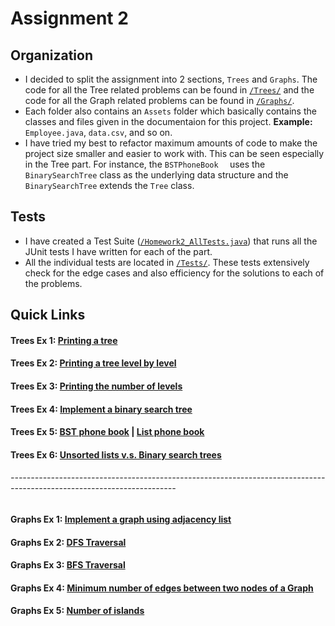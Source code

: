 # Assignment 2

## Organization
- I decided to split the assignment into 2 sections, `Trees` and `Graphs`. The code for all the Tree related problems can be found in [`/Trees/`](https://github.com/ubercareerprep2019/Uber-Career-Prep-Homework-Nilay/blob/master/Assignment-2/Trees) and the code for all the Graph related problems can be found in [`/Graphs/`](https://github.com/ubercareerprep2019/Uber-Career-Prep-Homework-Nilay/blob/master/Assignment-2/Graphs).
- Each folder also contains an `Assets` folder which basically contains the classes and files given in the documentaion for this project. **Example:** `Employee.java`, `data.csv`, and so on.
- I have tried my best to refactor maximum amounts of code to make the project size smaller and easier to work with. This can be seen especially in the Tree part. For instance, the `BSTPhoneBook	` uses the `BinarySearchTree` class as the underlying data structure and the `BinarySearchTree` extends the `Tree` class.

## Tests
- I have created a Test Suite ([`/Homework2_AllTests.java`](https://github.com/ubercareerprep2019/Uber-Career-Prep-Homework-Nilay/blob/master/Assignment-2/Homework2_AllTests.java)) that runs all the JUnit tests I have written for each of the part. 
- All the individual tests are located in [`/Tests/`](https://github.com/ubercareerprep2019/Uber-Career-Prep-Homework-Nilay/blob/master/Assignment-2/Tests). These tests extensively check for the edge cases and also efficiency for the solutions to each of the problems.

## Quick Links
#### Trees Ex 1: [Printing a tree](https://github.com/ubercareerprep2019/Uber-Career-Prep-Homework-Nilay/blob/master/Assignment-2/Trees/Tree.java)
#### Trees Ex 2: [Printing a tree level by level](https://github.com/ubercareerprep2019/Uber-Career-Prep-Homework-Nilay/blob/master/Assignment-2/Trees/OrganizationStructure.java)
#### Trees Ex 3: [Printing the number of levels](https://github.com/ubercareerprep2019/Uber-Career-Prep-Homework-Nilay/blob/master/Assignment-2/Trees/OrganizationStructure.java)
#### Trees Ex 4: [Implement a binary search tree](https://github.com/ubercareerprep2019/Uber-Career-Prep-Homework-Nilay/blob/master/Assignment-2/Trees/BinarySearchTree.java)
#### Trees Ex 5: [BST phone book](https://github.com/ubercareerprep2019/Uber-Career-Prep-Homework-Nilay/blob/master/Assignment-2/Trees/BSTPhoneBook.java) |  [List phone book](https://github.com/ubercareerprep2019/Uber-Career-Prep-Homework-Nilay/blob/master/Assignment-2/Trees/ListPhoneBook.java)

#### Trees Ex 6: [Unsorted lists v.s. Binary search trees](https://github.com/ubercareerprep2019/Uber-Career-Prep-Homework-Nilay/blob/master/Assignment-2/Trees/List_vs_BST.java)

###### -----------------------------------------------------------------------------------------------------------------------


#### Graphs Ex 1: [Implement a graph using adjacency list](https://github.com/ubercareerprep2019/Uber-Career-Prep-Homework-Nilay/blob/master/Assignment-2/Graphs/GraphWithAdjacencyList.java)
#### Graphs Ex 2: [DFS Traversal](https://github.com/ubercareerprep2019/Uber-Career-Prep-Homework-Nilay/blob/master/Assignment-2/Graphs/GraphWithAdjacencyList.java)
#### Graphs Ex 3: [BFS Traversal](https://github.com/ubercareerprep2019/Uber-Career-Prep-Homework-Nilay/blob/master/Assignment-2/Graphs/GraphWithAdjacencyList.java)
#### Graphs Ex 4: [Minimum number of edges between two nodes of a Graph](https://github.com/ubercareerprep2019/Uber-Career-Prep-Homework-Nilay/blob/master/Assignment-2/Graphs/GraphWithAdjacencyList.java)
#### Graphs Ex 5: [Number of islands](https://github.com/ubercareerprep2019/Uber-Career-Prep-Homework-Nilay/blob/master/Assignment-2/Graphs/NumberOfIslands.java)
